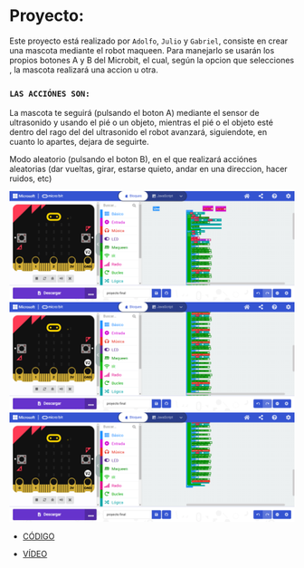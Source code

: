 # Proyecto:  
Este proyecto está realizado por `Adolfo`, `Julio` y ``Gabriel``, consiste en crear una mascota mediante el robot maqueen.
Para manejarlo se usarán los propios botones A y B del Microbit, el cual, según la opcion que selecciones , la mascota realizará una accion u otra.

### `LAS ACCIÓNES SON:`

La mascota te seguirá (pulsando el boton A) mediante el sensor de ultrasonido y usando el pié o un objeto, mientras el pié o el objeto esté dentro del rago del del ultrasonido el robot avanzará, siguiendote, en cuanto lo apartes, dejara de seguirte.

Modo aleatorio (pulsando el boton B), en el que realizará acciónes aleatorias (dar vueltas, girar, estarse quieto, andar en una direccion, hacer ruidos, etc)

![image](p1.png)
![image](p2.png)
![image](p3.png)

- [CÓDIGO](microbit-proyecto-final.hex)

- [VÍDEO](https://youtu.be/wk6fT61vwlw)
